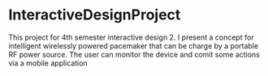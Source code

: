 # InteractiveDesignProject
 
This project for 4th semester interactive design 2. I present a concept for intelligent wirelessly powered pacemaker that can be charge by a portable RF power source. The user can monitor the device and comit some actions via a mobile application 
